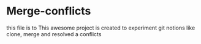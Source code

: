 # Merge-conflicts
this file is to This awesome project is created to experiment git notions like clone, merge and resolved a conflicts
